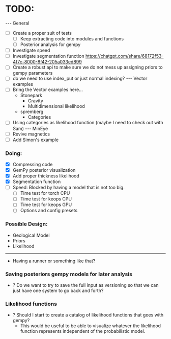 # TODO:

--- General
- [ ] Create a proper suit of tests
  - [ ] Keep extracting code into modules and functions 
  - [ ] Posterior analysis for gempy 
- [ ] Investigate speed
- [ ] Investigate segmentation function
  https://chatgpt.com/share/68172f53-4f7c-8000-8f42-205a033ed899
- [ ] Create a robust api to make sure we do not mess up assigning priors to gempy parameters
- [ ] do we need to use index_put or just normal indexing?
--- Vector examples
- [ ] Bring the Vector examples here...
  - Stonepark
    - Gravity
    - Multidimensional likelihood
  - spremberg
    - Categories
- [ ] Using categories as likelihood function (maybe I need to check out with Sam)
--- MinEye
- [ ] Revive magnetics
- [ ] Add Simon's example

### Doing:
- [x] Compressing code
- [x] GemPy posterior visualization
- [x] Add proper thickness likelihood
- [x] Segmentation function 
- [ ] Speed: Blocked by having a model that is not too big.
  - [ ] Time test for torch CPU
  - [ ] Time test for keops CPU
  - [ ] Time test for keops GPU
  - [ ] Options and config presets
   
### Possible Design:
- Geological Model
- Priors
- Likelihood
----
- Having a runner or something like that?

### Saving posteriors gempy models for later analysis
- ? Do we want to try to save the full input as versioning so that we can just have one system to go back and forth?

### Likelihood functions
- ? Should I start to create a catalog of likelihood functions that goes with gempy?
  - This would be useful to be able to visualize whatever the likelihood function represents independent of the probabilistic model.